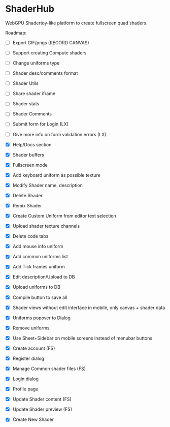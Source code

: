 # ShaderHub
WebGPU Shadertoy-like platform to create fullscreen quad shaders.

Roadmap:
- [ ] Export GIF/pngs (RECORD CANVAS)
- [ ] Support creating Compute shaders
- [ ] Change uniforms type
- [ ] Shader desc/comments format
- [ ] Shader Utils
- [ ] Share shader iframe
- [ ] Shader stats
- [ ] Shader Comments
- [ ] Submit form for Login (LX)
- [ ] Give more info on form validation errors (LX)

- [x] Help/Docs section
- [x] Shader buffers
- [x] Fullscreen mode
- [x] Add keyboard uniform as possible texture
- [x] Modify Shader name, description
- [x] Delete Shader
- [x] Remix Shader
- [x] Create Custom Uniform from editor text selection
- [x] Upload shader texture channels
- [x] Delete code tabs
- [x] Add mouse info uniform
- [x] Add common uniforms list
- [x] Add Tick frames uniform
- [x] Edit description/Upload to DB
- [x] Upload uniforms to DB
- [x] Compile button to save all
- [x] Shader views without edit interface in mobile, only canvas + shader data
- [x] Uniforms popover to Dialog
- [x] Remove uniforms
- [x] Use Sheet+Sidebar on mobile screens instead of menubar buttons
- [x] Create account (FS)
- [x] Register dialog
- [x] Manage Common shader files (FS)
- [x] Login dialog
- [x] Profile page
- [x] Update Shader content (FS)
- [x] Update Shader preview (FS)
- [x] Create New Shader
